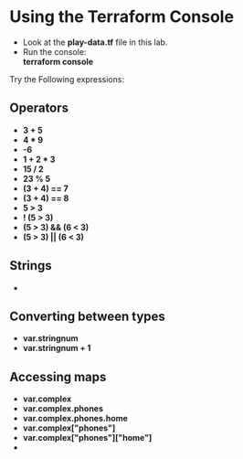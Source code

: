 # Using the Terraform Console

- Look at the **play-data.tf** file in this lab.
- Run the console:  
**terraform console**  

Try the Following expressions:  

## Operators

- **3 + 5**
- **4 * 9**
- **-6**
- **1 + 2 * 3**
- **15 / 2**
- **23 % 5**
- **(3 + 4) == 7**
- **(3 + 4) == 8**
- **5 > 3**
- **! (5 > 3)**
- **(5 > 3) && (6 < 3)**
- **(5 > 3) || (6 < 3)**

## Strings

- 
## Converting between types

- **var.stringnum**
- **var.stringnum + 1**

## Accessing maps  

- **var.complex**
- **var.complex.phones**
- **var.complex.phones.home**
- **var.complex["phones"]**
- **var.complex["phones"]["home"]**
- 
